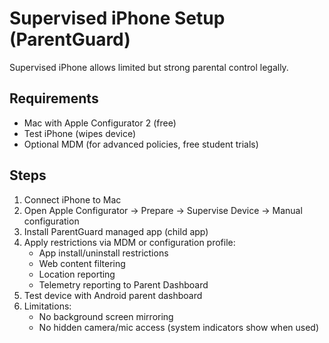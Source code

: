 # Supervised iPhone Setup (ParentGuard)

Supervised iPhone allows limited but strong parental control legally.

## Requirements
- Mac with Apple Configurator 2 (free)
- Test iPhone (wipes device)
- Optional MDM (for advanced policies, free student trials)

## Steps
1. Connect iPhone to Mac
2. Open Apple Configurator → Prepare → Supervise Device → Manual configuration
3. Install ParentGuard managed app (child app)
4. Apply restrictions via MDM or configuration profile:
   - App install/uninstall restrictions
   - Web content filtering
   - Location reporting
   - Telemetry reporting to Parent Dashboard
5. Test device with Android parent dashboard
6. Limitations:
   - No background screen mirroring
   - No hidden camera/mic access (system indicators show when used)
